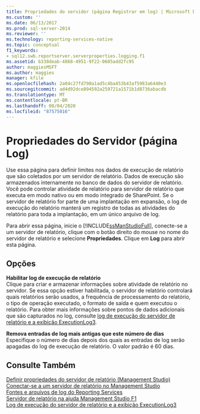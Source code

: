 ```yaml
---
title: Propriedades do servidor (página Registrar em log) | Microsoft Docs
ms.custom: ''
ms.date: 06/13/2017
ms.prod: sql-server-2014
ms.reviewer: ''
ms.technology: reporting-services-native
ms.topic: conceptual
f1_keywords:
- sql12.swb.reportserver.serverproperties.logging.f1
ms.assetid: b338deab-4868-4951-9f22-0605add2fc95
author: maggiesMSFT
ms.author: maggies
manager: kfile
ms.openlocfilehash: 2a04c27fd790a1ad5c4ba453b43af5983a6440e3
ms.sourcegitcommit: ad4d92dce894592a259721a1571b1d8736abacdb
ms.translationtype: MT
ms.contentlocale: pt-BR
ms.lasthandoff: 08/04/2020
ms.locfileid: "87575016"
---
```

# <a name="server-properties-logging-page"></a>Propriedades do Servidor (página Log)
  Use essa página para definir limites nos dados de execução de relatório que são coletados por um servidor de relatório. Dados de execução são armazenados internamente no banco de dados do servidor de relatório. Você pode controlar atividade de relatório para servidor de relatório que executa em modo nativo ou em modo integrado de SharePoint. Se o servidor de relatório for parte de uma implantação em expansão, o log de execução do relatório manterá um registro de todas as atividades do relatório para toda a implantação, em um único arquivo de log.  
  
 Para abrir essa página, inicie o [!INCLUDE[ssManStudioFull](../../includes/ssmanstudiofull-md.md)], conecte-se a um servidor de relatório, clique com o botão direito do mouse no nome do servidor de relatório e selecione **Propriedades**. Clique em **Log** para abrir esta página.  
  
## <a name="options"></a>Opções  
 **Habilitar log de execução de relatório**  
 Clique para criar e armazenar informações sobre atividade de relatório no servidor. Se essa opção estiver habilitada, o servidor de relatório controlará quais relatórios serão usados, a frequência de processamento do relatório, o tipo de operação executado, o formato de saída e quem executou o relatório. Para obter mais informações sobre pontos de dados adicionais que são capturados no log, consulte [log de execução do servidor de relatório e a exibição ExecutionLog3](../report-server/report-server-executionlog-and-the-executionlog3-view.md).  
  
 **Remova entradas de log mais antigas que este número de dias**  
 Especifique o número de dias depois dos quais as entradas de log serão apagadas do log de execução de relatório. O valor padrão é 60 dias.  
  
## <a name="see-also"></a>Consulte Também  
 [Definir propriedades do servidor de relatório &#40;Management Studio&#41;](set-report-server-properties-management-studio.md)   
 [Conectar-se a um servidor de relatório no Management Studio](connect-to-a-report-server-in-management-studio.md)   
 [Fontes e arquivos de log do Reporting Services](../report-server/reporting-services-log-files-and-sources.md)   
 [Servidor de relatório na ajuda Management Studio F1](report-server-in-management-studio-f1-help.md)   
 [Log de execução do servidor de relatório e a exibição ExecutionLog3](../report-server/report-server-executionlog-and-the-executionlog3-view.md)  
  
  
